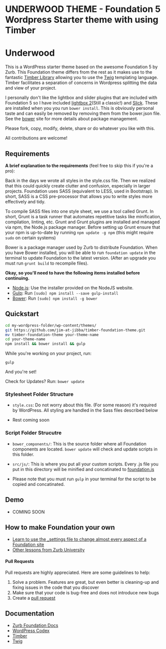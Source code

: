 
UNDERWOOD THEME - Foundation 5 Wordpress Starter theme with using Timber
======================================================

# Underwood

This is a WordPress starter theme based on the awesome Foundation 5 by Zurb. This Foundation theme differs from the rest as it makes use to the fantastic [Timber Library](http://upstatement.com/timber/) allowing you to use the [Twig](http://twig.sensiolabs.org/) templating language. Timber facilitates a separation of concerns in Wordpress splitting the data and view of your project.

I personally don't like the lightbox and slider plugins that are included with Foundation 5 so I have included [lightbox 2](http://lokeshdhakar.com/projects/lightbox2/)(Still a classic!) and [Slick](http://kenwheeler.github.io/slick/). These are installed when you you run `bower install`. This is obviously personal taste and can easily be removed by removing them from the bower.json file. See the [bower](http://bower.io/) site for more details about package management.

Please fork, copy, modify, delete, share or do whatever you like with this. 

All contributions are welcome!

## Requirements

**A brief explanation to the requirements** (feel free to skip this if you're a pro):

Back in the days we wrote all styles in the style.css file. Then we realized that this could quickly create clutter and confusion, especially in larger projects. Foundation uses SASS (equivalent to LESS, used in Bootstrap). In short, SASS is a CSS pre-processor that allows you to write styles more effectively and tidy. 

To compile SASS files into one style sheet, we use a tool called Grunt. In short, Grunt is a task runner that automates repetitive tasks like minification, compilation, linting, etc. Grunt and Grunt plugins are installed and managed via npm, the Node.js package manager. Before setting up Grunt ensure that your npm is up-to-date by running ```npm update -g npm``` (this might require ```sudo``` on certain systems)

Bower is a package manager used by Zurb to distribute Foundation. When you have Bower installed, you will be able to run ```foundation update``` in the terminal to update Foundation to the latest version. (After an upgrade you must run ```grunt build``` to recompile files).


**Okay, so you'll need to have the following items installed before continuing.**

  * [Node.js](http://nodejs.org): Use the installer provided on the NodeJS website.
  * [Gulp](http://gulpjs.com/): Run `[sudo] npm install --save gulp-install`
  * [Bower](http://bower.io): Run `[sudo] npm install -g bower`

## Quickstart

```bash
cd my-wordpress-folder/wp-content/themes/
git https://github.com/jim-at-jibba/timber-foundation-theme.git
mv timber-foundation-theme your-theme-name
cd your-theme-name
npm install && bower install && gulp
```

While you're working on your project, run:

`gulp`

And you're set!

Check for Updates? Run:
`bower update` 

### Stylesheet Folder Structure

  * `style.css`: Do not worry about this file. (For some reason) it's required by WordPress. All styling are handled in the Sass files described below

  * Rest coming soon

### Script Folder Strucutre
  
  * `bower_components/`: This is the source folder where all Foundation components are located. `bower update` will check and update scripts in this folder.

  * `src/js/`: This is where you put all your custom scripts. Every .js file you put in this directory will be minified and concatinated to [foundation.js](https://github.com/olefredrik/FoundationPress/blob/master/js/foundation.js)


  * Please note that you must run `gulp` in your terminal for the script to be copied and concatinated. 

## Demo

* COMING SOON

## How to make Foundation your own
* [Learn to use the _settings file to change almost every aspect of a Foundation site](http://zurb.com/university/lessons/66)
* [Other lessons from Zurb University](http://zurb.com/university/past-lessons)


#### Pull Requests

Pull requests are highly appreciated. Here are some guidelines to help:

1. Solve a problem. Features are great, but even better is cleaning-up and fixing issues in the code that you discover
2. Make sure that your code is bug-free and does not introduce new bugs
3. Create a [pull request](https://help.github.com/articles/creating-a-pull-request)

## Documentation

* [Zurb Foundation Docs](http://foundation.zurb.com/docs/)
* [WordPress Codex](http://codex.wordpress.org/)
* [Timber](https://github.com/jarednova/timber/wiki)
* [Twig](http://twig.sensiolabs.org/)








